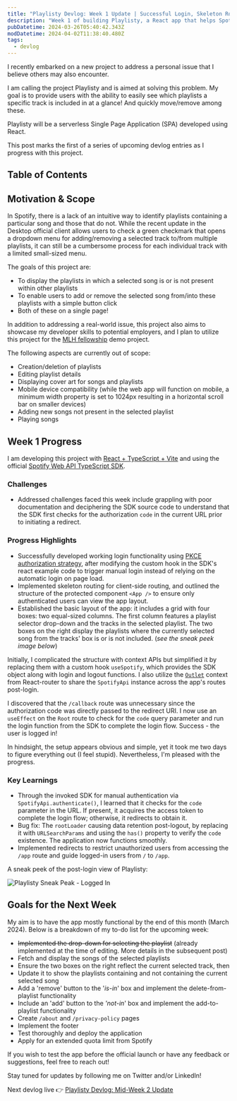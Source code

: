 ```yaml
---
title: "Playlisty Devlog: Week 1 Update | Successful Login, Skeleton Routing, and Basic Layout Implemented"
description: "Week 1 of building Playlisty, a React app that helps Spotify users track songs across playlists and simplify music organization."
pubDatetime: 2024-03-26T05:40:42.343Z
modDatetime: 2024-04-02T11:38:40.480Z
tags:
  - devlog
---
```


I recently embarked on a new project to address a personal issue that I believe others may also encounter.

I am calling the project Playlisty and is aimed at solving this problem. My goal is to provide users with the ability to easily see which playlists a specific track is included in at a glance! And quickly move/remove among these.

Playlisty will be a serverless Single Page Application (SPA) developed using React.

This post marks the first of a series of upcoming devlog entries as I progress with this project.

## Table of Contents

## Motivation & Scope

In Spotify, there is a lack of an intuitive way to identify playlists containing a particular song and those that do not. While the recent update in the Desktop official client allows users to check a green checkmark that opens a dropdown menu for adding/removing a selected track to/from multiple playlists, it can still be a cumbersome process for each individual track with a limited small-sized menu.

The goals of this project are:

- To display the playlists in which a selected song is or is not present within other playlists
- To enable users to add or remove the selected song from/into these playlists with a simple button click
- Both of these on a single page!

In addition to addressing a real-world issue, this project also aims to showcase my developer skills to potential employers, and I plan to utilize this project for the [MLH fellowship](https://fellowship.mlh.io/programs/software-engineering) demo project.

The following aspects are currently out of scope:

- Creation/deletion of playlists
- Editing playlist details
- Displaying cover art for songs and playlists
- Mobile device compatibility (while the web app will function on mobile, a minimum width property is set to 1024px resulting in a horizontal scroll bar on smaller devices)
- Adding new songs not present in the selected playlist
- Playing songs

## Week 1 Progress

I am developing this project with [React + TypeScript + Vite](/posts/eslint-and-prettier-in-react-ts-project-setup) and using the official [Spotify Web API TypeScript SDK](https://github.com/spotify/spotify-web-api-ts-sdk).

### Challenges

- Addressed challenges faced this week include grappling with poor documentation and deciphering the SDK source code to understand that the SDK first checks for the authorization `code` in the current URL prior to initiating a redirect.

### Progress Highlights

- Successfully developed working login functionality using [PKCE authorization strategy](https://developer.spotify.com/documentation/web-api/tutorials/code-pkce-flow), after modifying the custom hook in the SDK's react example code to trigger manual login instead of relying on the automatic login on page load.
- Implemented skeleton routing for client-side routing, and outlined the structure of the protected component `<App />` to ensure only authenticated users can view the app layout.
- Established the basic layout of the app: it includes a grid with four boxes: two equal-sized columns. The first column features a playlist selector drop-down and the tracks in the selected playlist. The two boxes on the right display the playlists where the currently selected song from the tracks' box is or is not included. (_see the sneak peek image below_)

Initially, I complicated the structure with context APIs but simplified it by replacing them with a custom hook `useSpotify`, which provides the SDK object along with login and logout functions. I also utilize the [`Outlet`](https://reactrouter.com/en/main/hooks/use-outlet-context) context from React-router to share the `SpotifyApi` instance across the app's routes post-login.

I discovered that the `/callback` route was unnecessary since the authorization code was directly passed to the redirect URI. I now use an `useEffect` on the `Root` route to check for the `code` query parameter and run the login function from the SDK to complete the login flow. Success - the user is logged in!

In hindsight, the setup appears obvious and simple, yet it took me two days to figure everything out (I feel stupid). Nevertheless, I'm pleased with the progress.

### Key Learnings

- Through the invoked SDK for manual authentication via `SpotifyApi.authenticate()`, I learned that it checks for the `code` parameter in the URL. If present, it acquires the access token to complete the login flow; otherwise, it redirects to obtain it.
- Bug fix: The `rootLoader` causing data retention post-logout, by replacing it with `URLSearchParams` and using the `has()` property to verify the `code` existence. The application now functions smoothly.
- Implemented redirects to restrict unauthorized users from accessing the `/app` route and guide logged-in users from `/` to `/app`.

A sneak peek of the post-login view of Playlisty:

![Playlisty Sneak Peak - Logged In](@/assets/images/playlisty-devlog-1-sneakpeak.webp)

## Goals for the Next Week

My aim is to have the app mostly functional by the end of this month (March 2024). Below is a breakdown of my to-do list for the upcoming week:

- ~~Implemented the drop-down for selecting the playlist~~ (already implemented at the time of editing. More details in the subsequent post)
- Fetch and display the songs of the selected playlists
- Ensure the two boxes on the right reflect the current selected track, then
- Update it to show the playlists containing and not containing the current selected song
- Add a 'remove' button to the '_is-in_' box and implement the delete-from-playlist functionality
- Include an 'add' button to the _'not-in_' box and implement the add-to-playlist functionality
- Create `/about` and `/privacy-policy` pages
- Implement the footer
- Test thoroughly and deploy the application
- Apply for an extended quota limit from Spotify

If you wish to test the app before the official launch or have any feedback or suggestions, feel free to reach out!

Stay tuned for updates by following me on Twitter and/or LinkedIn!

Next devlog live 👉 [Playlisty Devlog: Mid-Week 2 Update](/posts/project-playlisty-devlog-midweek-2)
